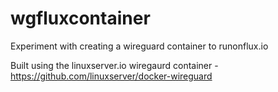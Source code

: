 # wgfluxcontainer
Experiment with creating a wireguard container to runonflux.io

Built using the linuxserver.io wiregaurd container - https://github.com/linuxserver/docker-wireguard
